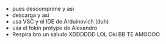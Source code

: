- pues descomprime y asi
- descarga y asi
- usa VSC y el IDE de Arduinovich (duh)
- usa el fokin protype de Alexandro
- Respira bro un saludo XDDDDDD LOL
Oki BB
TE AMOOOO
